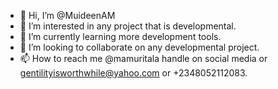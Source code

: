 - 👋 Hi, I’m @MuideenAM
- 👀 I’m interested in any project that is developmental.
- 🌱 I’m currently learning more development tools.
- 💞️ I’m looking to collaborate on any developmental project.
- 📫 How to reach me @mamuritala handle on social media or gentilityisworthwhile@yahoo.com or +2348052112083.

<!---
MuideenAM/MuideenAM is a ✨ special ✨ repository because its `README.md` (this file) appears on your GitHub profile.
You can click the Preview link to take a look at your changes.
--->
